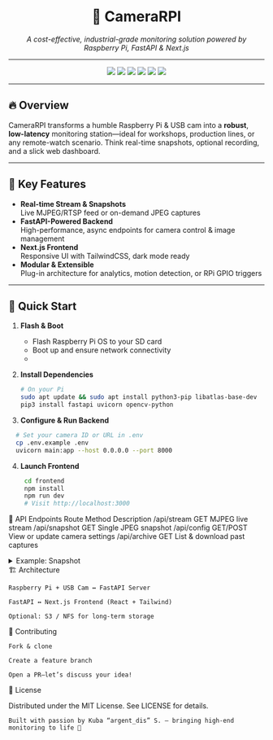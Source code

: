 <h1 align="center">📸 CameraRPI</h1>
<p align="center">
  <i>A cost-effective, industrial-grade monitoring solution powered by Raspberry Pi, FastAPI & Next.js</i>
</p>

---

<p align="center">
  <img src="https://img.shields.io/badge/Raspberry%20Pi-OS-A22846?style=for-the-badge&logo=raspberry-pi&logoColor=white" />
  <img src="https://img.shields.io/badge/FastAPI-009688?style=for-the-badge&logo=fastapi&logoColor=white" />
  <img src="https://img.shields.io/badge/Next.js-000000?style=for-the-badge&logo=next.js&logoColor=white" />
  <img src="https://img.shields.io/badge/TailwindCSS-06B6D4?style=for-the-badge&logo=tailwindcss&logoColor=white" />
  <img src="https://img.shields.io/badge/Python-3776AB?style=for-the-badge&logo=python&logoColor=white" />
  <img src="https://img.shields.io/badge/TypeScript-3178C6?style=for-the-badge&logo=typescript&logoColor=white" />
</p>

---

## 🔥 Overview

CameraRPI transforms a humble Raspberry Pi & USB cam into a **robust**, **low-latency** monitoring station—ideal for workshops, production lines, or any remote-watch scenario. Think real-time snapshots, optional recording, and a slick web dashboard.

---

## 🎯 Key Features

- **Real-time Stream & Snapshots**  
  Live MJPEG/RTSP feed or on-demand JPEG captures  
- **FastAPI-Powered Backend**  
  High-performance, async endpoints for camera control & image management  
- **Next.js Frontend**  
  Responsive UI with TailwindCSS, dark mode ready  
- **Modular & Extensible**  
  Plug-in architecture for analytics, motion detection, or RPi GPIO triggers  

---

## 🚀 Quick Start

1. **Flash & Boot**  
   - Flash Raspberry Pi OS to your SD card  
   - Boot up and ensure network connectivity
   - 
2. **Install Dependencies**  
   ```bash
   # On your Pi
   sudo apt update && sudo apt install python3-pip libatlas-base-dev
   pip3 install fastapi uvicorn opencv-python
   ```
   
3. **Configure & Run Backend**
  ```bash
    # Set your camera ID or URL in .env
    cp .env.example .env
    uvicorn main:app --host 0.0.0.0 --port 8000
  ```

4. **Launch Frontend**
     ```bash
      cd frontend
      npm install
      npm run dev
      # Visit http://localhost:3000
     ```

🔌 API Endpoints
Route	Method	Description
/api/stream	GET	MJPEG live stream
/api/snapshot	GET	Single JPEG snapshot
/api/config	GET/POST	View or update camera settings
/api/archive	GET	List & download past captures
<details> <summary>Example: Snapshot</summary>

</details>
🏗️ Architecture

    Raspberry Pi + USB Cam ↔️ FastAPI Server

    FastAPI ↔️ Next.js Frontend (React + Tailwind)

    Optional: S3 / NFS for long-term storage

🤝 Contributing

    Fork & clone

    Create a feature branch

    Open a PR—let’s discuss your idea!

📄 License

Distributed under the MIT License. See LICENSE for details.

    Built with passion by Kuba “argent_dis” S. — bringing high-end monitoring to life 🚀
